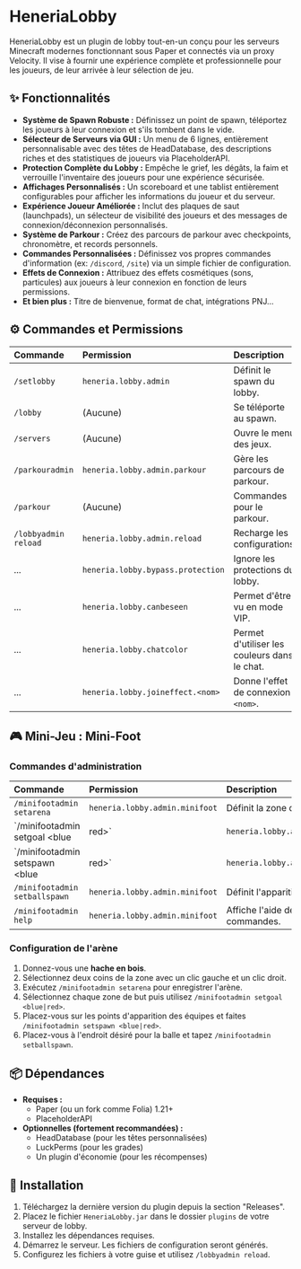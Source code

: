 # HeneriaLobby

HeneriaLobby est un plugin de lobby tout-en-un conçu pour les serveurs Minecraft modernes fonctionnant sous Paper et connectés via un proxy Velocity. Il vise à fournir une expérience complète et professionnelle pour les joueurs, de leur arrivée à leur sélection de jeu.

## ✨ Fonctionnalités

* **Système de Spawn Robuste :** Définissez un point de spawn, téléportez les joueurs à leur connexion et s'ils tombent dans le vide.
* **Sélecteur de Serveurs via GUI :** Un menu de 6 lignes, entièrement personnalisable avec des têtes de HeadDatabase, des descriptions riches et des statistiques de joueurs via PlaceholderAPI.
* **Protection Complète du Lobby :** Empêche le grief, les dégâts, la faim et verrouille l'inventaire des joueurs pour une expérience sécurisée.
* **Affichages Personnalisés :** Un scoreboard et une tablist entièrement configurables pour afficher les informations du joueur et du serveur.
* **Expérience Joueur Améliorée :** Inclut des plaques de saut (launchpads), un sélecteur de visibilité des joueurs et des messages de connexion/déconnexion personnalisés.
* **Système de Parkour :** Créez des parcours de parkour avec checkpoints, chronomètre, et records personnels.
* **Commandes Personnalisées :** Définissez vos propres commandes d'information (ex: `/discord`, `/site`) via un simple fichier de configuration.
* **Effets de Connexion :** Attribuez des effets cosmétiques (sons, particules) aux joueurs à leur connexion en fonction de leurs permissions.
* **Et bien plus :** Titre de bienvenue, format de chat, intégrations PNJ...

## ⚙️ Commandes et Permissions

| Commande | Permission | Description |
| :--- | :--- | :--- |
| `/setlobby` | `heneria.lobby.admin` | Définit le spawn du lobby. |
| `/lobby` | (Aucune) | Se téléporte au spawn. |
| `/servers` | (Aucune) | Ouvre le menu des jeux. |
| `/parkouradmin` | `heneria.lobby.admin.parkour` | Gère les parcours de parkour. |
| `/parkour` | (Aucune) | Commandes pour le parkour. |
| `/lobbyadmin reload` | `heneria.lobby.admin.reload` | Recharge les configurations. |
| ... | `heneria.lobby.bypass.protection` | Ignore les protections du lobby. |
| ... | `heneria.lobby.canbeseen` | Permet d'être vu en mode VIP. |
| ... | `heneria.lobby.chatcolor` | Permet d'utiliser les couleurs dans le chat. |
| ... | `heneria.lobby.joineffect.<nom>` | Donne l'effet de connexion `<nom>`. |

## 🎮 Mini-Jeu : Mini-Foot

### Commandes d'administration

| Commande | Permission | Description |
| :--- | :--- | :--- |
| `/minifootadmin setarena` | `heneria.lobby.admin.minifoot` | Définit la zone de l'arène. |
| `/minifootadmin setgoal <blue|red>` | `heneria.lobby.admin.minifoot` | Définit la zone de but bleue ou rouge. |
| `/minifootadmin setspawn <blue|red>` | `heneria.lobby.admin.minifoot` | Définit le point de spawn d'une équipe. |
| `/minifootadmin setballspawn` | `heneria.lobby.admin.minifoot` | Définit l'apparition de la balle. |
| `/minifootadmin help` | `heneria.lobby.admin.minifoot` | Affiche l'aide des commandes. |

### Configuration de l'arène

1. Donnez-vous une **hache en bois**.
2. Sélectionnez deux coins de la zone avec un clic gauche et un clic droit.
3. Exécutez `/minifootadmin setarena` pour enregistrer l'arène.
4. Sélectionnez chaque zone de but puis utilisez `/minifootadmin setgoal <blue|red>`.
5. Placez-vous sur les points d'apparition des équipes et faites `/minifootadmin setspawn <blue|red>`.
6. Placez-vous à l'endroit désiré pour la balle et tapez `/minifootadmin setballspawn`.

## 📦 Dépendances

* **Requises :**
    * Paper (ou un fork comme Folia) 1.21+
    * PlaceholderAPI
* **Optionnelles (fortement recommandées) :**
    * HeadDatabase (pour les têtes personnalisées)
    * LuckPerms (pour les grades)
    * Un plugin d'économie (pour les récompenses)

## 🔧 Installation

1.  Téléchargez la dernière version du plugin depuis la section "Releases".
2.  Placez le fichier `HeneriaLobby.jar` dans le dossier `plugins` de votre serveur de lobby.
3.  Installez les dépendances requises.
4.  Démarrez le serveur. Les fichiers de configuration seront générés.
5.  Configurez les fichiers à votre guise et utilisez `/lobbyadmin reload`.

